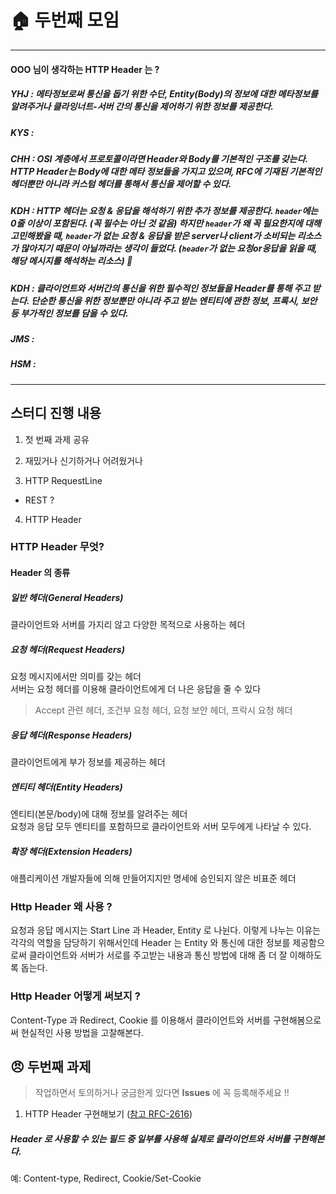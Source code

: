# :house: 두번째 모임

<hr>

#### OOO 님이 생각하는 HTTP Header 는 ?

##### YHJ : 메타정보로써 통신을 돕기 위한 수단, Entity(Body)의 정보에 대한 메타정보를 알려주거나 클라잉너트-서버 간의 통신을 제어하기 위한 정보를 제공한다.
##### KYS : 
##### CHH : OSI 계층에서 프로토콜이라면 Header와 Body를 기본적인 구조를 갖는다. HTTP Header는 Body에 대한 메타 정보들을 가지고 있으며, RFC에 기재된 기본적인 헤더뿐만 아니라 커스텀 헤더를 통해서 통신을 제어할 수 있다. 
##### KDH : HTTP 헤더는 요청 & 응답을 해석하기 위한 **추가 정보**를 제공한다. `header`에는 0줄 이상이 포함된다. (꼭 필수는 아닌 것 같음) 하지만 `header`가 왜 꼭 필요한지에 대해 고민해봤을 때, `header`가 없는 요청 & 응답을 받은 server나 client가 소비되는 리소스가 많아지기 때문이 아닐까라는 생각이 들었다. (`header`가 없는 요청or응답을 읽을 때, 해당 메시지를 해석하는 리소스) 🤔
##### KDH : 클라이언트와 서버간의 통신을 위한 필수적인 정보들을 Header를 통해 주고 받는다. 단순한 통신을 위한 정보뿐만 아니라 주고 받는 엔티티에 관한 정보, 프록시, 보안 등 부가적인 정보를 담을 수 있다. 
##### JMS : 
##### HSM : 

<hr>

## 스터디 진행 내용

1. 첫 번째 과제 공유

2. 재밌거나 신기하거나 어려웠거나

3. HTTP RequestLine

  - REST ?

4. HTTP Header

### HTTP Header 무엇?

#### Header 의 종류 

##### 일반 헤더(General Headers)
클라이언트와 서버를 가지리 않고 다양한 목적으로 사용하는 헤더<br>

##### 요청 헤더(Request Headers)
요청 메시지에서만 의미를 갖는 헤더<br>
서버는 요청 헤더를 이용해 클라이언트에게 더 나은 응답을 줄 수 있다

> Accept 관련 헤더, 조건부 요청 헤더, 요청 보안 헤더, 프락시 요청 헤더

##### 응답 헤더(Response Headers)
클라이언트에게 부가 정보를 제공하는 헤더

##### 엔티티 헤더(Entity Headers)
엔티티(본문/body)에 대해 정보를 알려주는 헤더<br>
요청과 응답 모두 엔티티를 포함하므로 클라이언트와 서버 모두에게 나타날 수 있다.

##### 확장 헤더(Extension Headers)
애플리케이션 개발자들에 의해 만들어지지만 명세에 승인되지 않은 비표준 헤더

### Http Header 왜 사용 ?

요청과 응답 메시지는 Start Line 과 Header, Entity 로 나뉜다.
이렇게 나누는 이유는 각각의 역할을 담당하기 위해서인데 Header 는 Entity 와 통신에 대한 정보를 제공함으로써 클라이언트와 서버가
서로를 주고받는 내용과 통신 방법에 대해 좀 더 잘 이해하도록 돕는다.

### Http Header 어떻게 써보지 ?

Content-Type 과 Redirect, Cookie 를 이용해서 클라이언트와 서버를 구현해봄으로써 현실적인 사용 방법을 고찰해본다.

## :angry: 두번째 과제

> 작업하면서 토의하거나 궁금한게 있다면 **Issues** 에 꼭 등록해주세요 !!

1. HTTP Header 구현해보기 ([참고 RFC-2616](https://tools.ietf.org/html/rfc2616#page-31))

##### Header 로 사용할 수 있는 필드 중 일부를 사용해 실제로 클라이언트와 서버를 구현해본다.

예: Content-type, Redirect, Cookie/Set-Cookie
